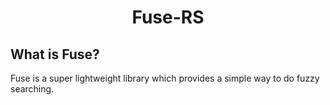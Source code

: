 <h1 align="center">Fuse-RS</h1>

## What is Fuse?
Fuse is a super lightweight library which provides a simple way to do fuzzy searching.